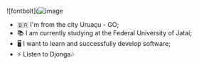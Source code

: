 ![fontbolt](![image](https://github.com/user-attachments/assets/c70ef44d-6a61-4c5f-877b-a35107cad5a5)

- 🇧🇷 I'm from the city Uruaçu - GO;
- 📚 I am currently studying at the Federal University of Jataí;
- 🖥️ I want to learn and successfully develop software;
- ⚡ Listen to Djonga🎶
